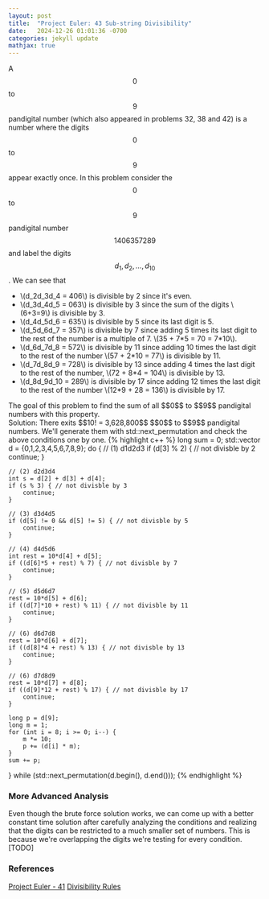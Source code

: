 ```yaml
---
layout: post
title:  "Project Euler: 43 Sub-string Divisibility"
date:   2024-12-26 01:01:36 -0700
categories: jekyll update
mathjax: true
---
```

A $$0$$ to $$9$$ pandigital number (which also appeared in problems 32, 38 and 42) is a number where the digits $$0$$ to $$9$$ appear exactly once. In this problem consider the $$0$$ to $$9$$ pandigital number $$1406357289$$ and label the digits $$d_1,d_2,...,d_{10}$$. We can see that
<ul>
<li>\(d_2d_3d_4 = 406\) is divisible by 2 since it's even.</li>
<li>\(d_3d_4d_5 = 063\) is divisible by 3 since the sum of the digits \(6+3=9\) is divisible by 3.</li>
<li>\(d_4d_5d_6 = 635\) is divisible by 5 since its last digit is 5.</li>
<li>\(d_5d_6d_7 = 357\) is divisible by 7 since adding 5 times its last digit to the rest of the number is a multiple of 7. \(35 + 7*5 = 70 = 7*10\).</li>
<li>\(d_6d_7d_8 = 572\) is divisible by 11 since adding 10 times the last digit to the rest of the number \(57 + 2*10 = 77\) is divisible by 11.</li>
<li>\(d_7d_8d_9 = 728\) is divisible by 13 since adding 4 times the last digit to the rest of the number, \(72 + 8*4 = 104\) is divisible by 13.</li>
<li>\(d_8d_9d_10 = 289\) is divisible by 17 since adding 12 times the last digit to the rest of the number \(12*9 + 28 = 136\) is divisible by 17.</li>
</ul>
The goal of this problem to find the sum of all $$0$$ to $$9$$ pandigital numbers with this property.
<br>
Solution: There exits $$10! = 3,628,800$$ $$0$$ to $$9$$ pandigital numbers. We'll generate them with std::next_permutation and check the above conditions one by one.
<!------------------------------------------------------------------------------------>
{% highlight c++ %}
long sum = 0;
std::vector<int> d = {0,1,2,3,4,5,6,7,8,9};
do {
    // (1) d1d2d3
    if (d[3] % 2) { // not divisble by 2
        continue;
    }
    
    // (2) d2d3d4
    int s = d[2] + d[3] + d[4];
    if (s % 3) { // not divisble by 3
        continue;
    }
    
    // (3) d3d4d5
    if (d[5] != 0 && d[5] != 5) { // not divisble by 5
        continue;
    }
    
    // (4) d4d5d6
    int rest = 10*d[4] + d[5];
    if ((d[6]*5 + rest) % 7) { // not divisble by 7
        continue;
    }
    
    // (5) d5d6d7
    rest = 10*d[5] + d[6];
    if ((d[7]*10 + rest) % 11) { // not divisble by 11
        continue;
    }
    
    // (6) d6d7d8
    rest = 10*d[6] + d[7];
    if ((d[8]*4 + rest) % 13) { // not divisble by 13
        continue;
    }
    
    // (6) d7d8d9
    rest = 10*d[7] + d[8];
    if ((d[9]*12 + rest) % 17) { // not divisble by 17
        continue;
    }
    
    long p = d[9];
    long m = 1;
    for (int i = 8; i >= 0; i--) {
        m *= 10;
        p += (d[i] * m);
    }
    sum += p;
    
}
while (std::next_permutation(d.begin(), d.end()));
{% endhighlight %}
<br>
<!------------------------------------------------------------------------------------>
<h3>More Advanced Analysis</h3>
Even though the brute force solution works, we can come up with a better constant time solution after carefully analyzing the conditions and realizing that the digits can be restricted to a much smaller set of numbers. This is because we're overlapping the digits we're testing for every condition. 
<br>
[TODO]
<br>
<!------------------------------------------------------------------------------------>
<h3>References</h3>
<a href="https://projecteuler.net/problem=41">Project Euler - 41</a>
<a href="https://en.wikipedia.org/wiki/Divisibility_rule">Divisibility Rules</a>
<br>

